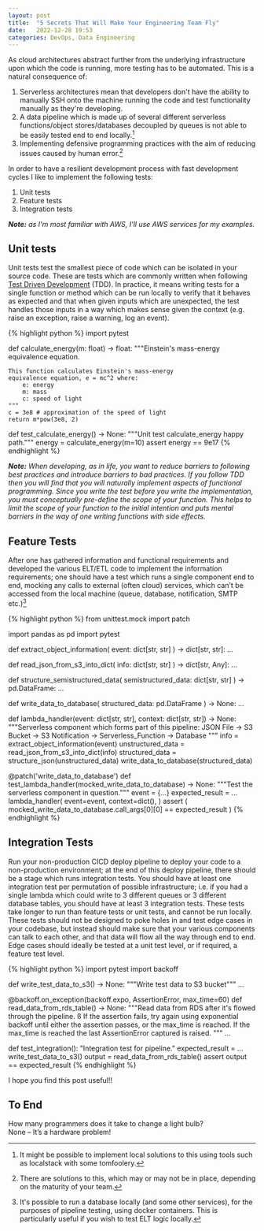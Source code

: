 ```yaml
---
layout: post
title:  "5 Secrets That Will Make Your Engineering Team Fly"
date:   2022-12-28 19:53
categories: DevOps, Data Engineering
---
```


As cloud architectures abstract further from the underlying infrastructure upon which the code is running, more testing has to be automated. This is a natural consequence of:

1. Serverless architectures mean that developers don't have the ability to manually SSH onto the machine running the code and test functionality manually as they're developing.
2. A data pipeline which is made up of several different serverless functions/object stores/databases decoupled by queues is not able to be easily tested end to end locally.[^1]
3. Implementing defensive programming practices with the aim of reducing issues caused by human error.[^2]

In order to have a resilient development process with fast development cycles I like to implement the following tests:

1. Unit tests
2. Feature tests
3. Integration tests

_**Note:** as I'm most familiar with AWS, I'll use AWS services for my examples._

## Unit tests

Unit tests test the smallest piece of code which can be isolated in your source code. These are tests which are commonly written when following [Test Driven Development](https://en.wikipedia.org/wiki/Test-driven_development) (TDD). In practice, it means writing tests for a single function or method which can be run locally to verify that it behaves as expected and that when given inputs which are unexpected, the test handles those inputs in a way which makes sense given the context (e.g. raise an exception, raise a warning, log an event).

{% highlight python %}
import pytest


def calculate_energy(m: float) -> float:
    """Einstein's mass-energy equivalence equation.

    This function calculates Einstein's mass-energy
    equivalence equation, e = mc^2 where:
        e: energy
        m: mass
        c: speed of light
    """
    c = 3e8 # approximation of the speed of light
    return m*pow(3e8, 2)


def test_calculate_energy() -> None:
    """Unit test calculate_energy happy path."""
    energy = calculate_energy(m=10)
    assert energy == 9e17
{% endhighlight %}

_**Note:** When developing, as in life, you want to reduce barriers to following best practices and introduce barriers to bad practices. If you follow TDD then you will find that you will naturally implement aspects of functional programming. Since you write the test before you write the implementation, you must conceptually pre-define the scope of your function. This helps to limit the scope of your function to the initial intention and puts mental barriers in the way of one writing functions with side effects._

## Feature Tests

After one has gathered information and functional requirements and developed the various ELT/ETL code to implement the information requirements; one should have a test which runs a single component end to end, mocking any calls to external (often cloud) services, which can't be accessed from the local machine (queue, database, notification, SMTP etc.)[^3]

{% highlight python %}
from unittest.mock import patch

import pandas as pd
import pytest


def extract_object_information(
    event: dict[str, str]
) -> dict[str, str]:
    ...


def read_json_from_s3_into_dict(
    info: dict[str, str]
) -> dict[str, Any]:
    ...
    

def structure_semistructured_data(
    semistructured_data: dict[str, str]
) -> pd.DataFrame:
    ...


def write_data_to_database(
    structured_data: pd.DataFrame
) -> None:
    ...
    

def lambda_handler(event: dict[str, str], context: dict[str, str]) -> None:
    """Serverless component which forms part of this pipeline:
        JSON File -> S3 Bucket -> S3 Notification -> 
        Serverless_Function -> Database
    """
    info = extract_object_information(event)
    unstructured_data = read_json_from_s3_into_dict(info)
    structured_data = structure_json(unstructured_data)
    write_data_to_database(structured_data)


@patch('write_data_to_database')
def test_lambda_handler(mocked_write_data_to_database) -> None:
    """Test the serverless component in question."""
    event = {...}
    expected_result = ...
    lambda_handler(
        event=event, 
        context=dict(),
    )
    assert (
        mocked_write_data_to_database.call_args[0][0] 
        == expected_result
    )
{% endhighlight %}

## Integration Tests

Run your non-production CICD deploy pipeline to deploy your code to a non-production environment; at the end of this deploy pipeline, there should be a stage which runs integration tests. You should have at least one integration test per permutation of possible infrastructure; i.e. if you had a single lambda which could write to 3 different queues or 3 different database tables, you should have at least 3 integration tests. These tests take longer to run than feature tests or unit tests, and cannot be run locally. These tests should not be designed to poke holes in and test edge cases in your codebase, but instead should make sure that your various components can talk to each other, and that data will flow all the way through end to end. Edge cases should ideally be tested at a unit test level, or if required, a feature test level.

{% highlight python %}
import pytest
import backoff


def write_test_data_to_s3() -> None:
    """Write test data to S3 bucket"""
    ...


@backoff.on_exception(backoff.expo, AssertionError, max_time=60)
def read_data_from_rds_table() -> None:
    """Read data from RDS after it's flowed through the pipeline.
    ß
    If the assertion fails, try again using exponential backoff
    until either the assertion passes, or the max_time is reached.
    If the max_time is reached the last AssertionError captured is 
    raised.
    """
    ...


def test_integration():
    "Integration test for pipeline."
    expected_result = ...
    write_test_data_to_s3()
    output = read_data_from_rds_table()
    assert output == expected_result
{% endhighlight %}

I hope you find this post useful!!

## To End

How many programmers does it take to change a light bulb?  
None – It’s a hardware problem!

[^1]: It might be possible to implement local solutions to this using tools such as localstack with some tomfoolery.
[^2]: There are solutions to this, which may or may not be in place, depending on the maturity of your team.
[^3]: It's possible to run a database locally (and some other services), for the purposes of pipeline testing, using docker containers. This is particularly useful if you wish to test ELT logic locally.